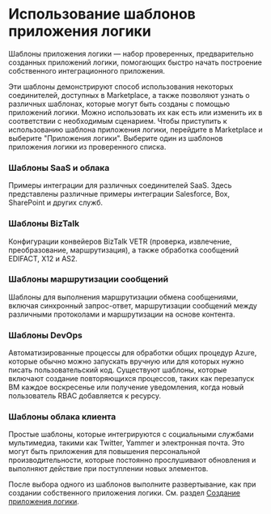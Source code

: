 <properties
 pageTitle="Использование шаблонов приложения логики"
 description="Сведения об использовании предварительно созданных шаблонов приложения логики, помогающих начать работу."
 authors="kevinlam1"
 manager="dwrede"
 editor=""
 services="app-service\logic"
 documentationCenter=""/>

<tags
	ms.service="app-service-logic"
	ms.workload="integration"
	ms.tgt_pltfrm="na"
	ms.devlang="na"
	ms.topic="article"
	ms.date="06/24/2015"
	ms.author="klam"/>

# Использование шаблонов приложения логики

Шаблоны приложения логики — набор проверенных, предварительно созданных приложений логики, помогающих быстро начать построение собственного интеграционного приложения.

Эти шаблоны демонстрируют способ использования некоторых соединителей, доступных в Marketplace, а также позволяют узнать о различных шаблонах, которые могут быть созданы с помощью приложений логики. Можно использовать их как есть или изменить их в соответствии с необходимым сценарием. Чтобы приступить к использованию шаблона приложения логики, перейдите в Marketplace и выберите "Приложения логики". Выберите один из шаблонов приложения логики из проверенного списка.

### Шаблоны SaaS и облака
Примеры интеграции для различных соединителей SaaS. Здесь представлены различные примеры интеграции Salesforce, Box, SharePoint и других служб.

### Шаблоны BizTalk
Конфигурации конвейеров BizTalk VETR (проверка, извлечение, преобразование, маршрутизация), а также обработка сообщений EDIFACT, X12 и AS2.

### Шаблоны маршрутизации сообщений
Шаблоны для выполнения маршрутизации обмена сообщениями, включая синхронный запрос-ответ, маршрутизации сообщений между различными протоколами и маршрутизации на основе контента.

### Шаблоны DevOps
Автоматизированные процессы для обработки общих процедур Azure, которые обычно можно запускать вручную или для которых нужно писать пользовательский код. Существуют шаблоны, которые включают создание повторяющихся процессов, таких как перезапуск ВМ каждое воскресенье или получение уведомления, когда новый пользователь RBAC добавляется к ресурсу.

### Шаблоны облака клиента
Простые шаблоны, которые интегрируются с социальными службами мультимедиа, такими как Twitter, Yammer и электронная почта. Это могут быть приложения для повышения персональной производительности, которые постоянно прослушивают обновления и выполняют действие при поступлении новых элементов.

После выбора одного из шаблонов выполните развертывание, как при создании собственного приложения логики. См. раздел [Создание приложения логики](app-service-logic-create-a-logic-app.md).
 

<!---HONumber=July15_HO4-->